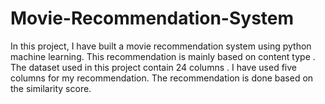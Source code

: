 # Movie-Recommendation-System
In this project, I have built a movie recommendation system using python machine learning. This recommendation is mainly based on content type . The dataset used in this project contain 24 columns . I have used five columns for my recommendation. The recommendation is done based on the similarity score.
